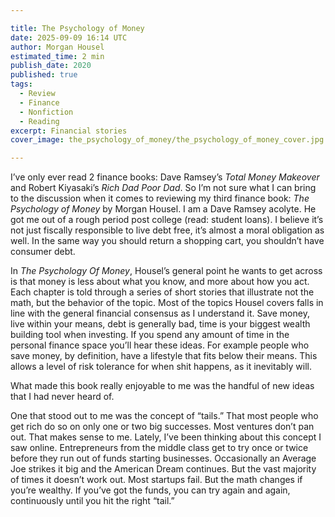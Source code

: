 ```yaml
---

title: The Psychology of Money
date: 2025-09-09 16:14 UTC
author: Morgan Housel
estimated_time: 2 min
publish_date: 2020
published: true
tags: 
  - Review
  - Finance
  - Nonfiction
  - Reading
excerpt: Financial stories
cover_image: the_psychology_of_money/the_psychology_of_money_cover.jpg

---
```


I’ve only ever read 2 finance books: Dave Ramsey’s _Total Money Makeover_ and Robert Kiyasaki’s _Rich Dad Poor Dad_. So I’m not sure what I can bring to the discussion when it comes to reviewing my third finance book: _The Psychology of Money_ by Morgan Housel. I am a Dave Ramsey acolyte. He got me out of a rough period post college (read: student loans). I believe it’s not just fiscally responsible to live debt free, it’s almost a moral obligation as well. In the same way you should return a shopping cart, you shouldn’t have consumer debt. 

In _The Psychology Of Money_, Housel’s general point he wants to get across is that money is less about what you know, and more about how you act. Each chapter is told through a series of short stories that illustrate not the math, but the behavior of the topic. Most of the topics Housel covers falls in line with the general financial consensus as I understand it. Save money, live within your means, debt is generally bad, time is your biggest wealth building tool when investing. If you spend any amount of time in the personal finance space you’ll hear these ideas. For example people who save money, by definition, have a lifestyle that fits below their means. This allows a level of risk tolerance for when shit happens, as it inevitably will.

What made this book really enjoyable to me was the handful of new ideas that I had never heard of.

One that stood out to me was the concept of “tails.” That most people who get rich do so on only one or two big successes. Most ventures don’t pan out. That makes sense to me. Lately, I’ve been thinking about this concept I saw online. Entrepreneurs from the middle class get to try once or twice before they run out of funds starting businesses. Occasionally an Average Joe strikes it big and the American Dream continues. But the vast majority of times it doesn’t work out. Most startups fail. But the math changes if you’re wealthy. If you’ve got the funds, you can try again and again, continuously until you hit the right “tail.”

